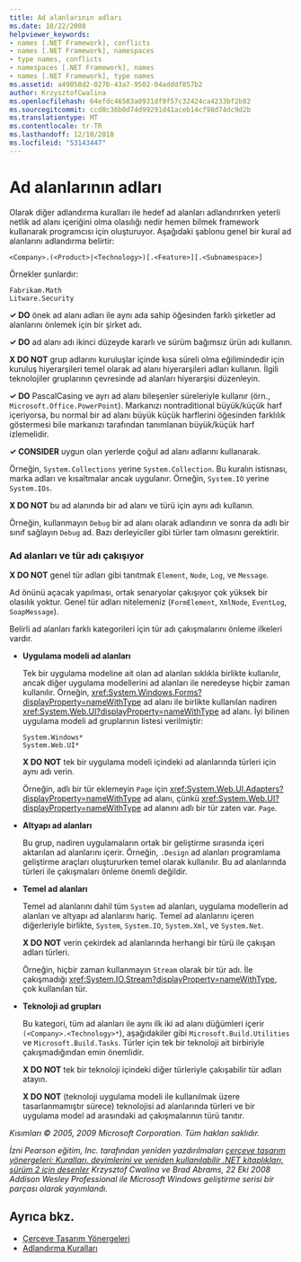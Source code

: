 ```yaml
---
title: Ad alanlarının adları
ms.date: 10/22/2008
helpviewer_keywords:
- names [.NET Framework], conflicts
- names [.NET Framework], namespaces
- type names, conflicts
- namespaces [.NET Framework], names
- names [.NET Framework], type names
ms.assetid: a49058d2-0276-43a7-9502-04adddf857b2
author: KrzysztofCwalina
ms.openlocfilehash: 64efdc46583a0931df9f57c32424ca4233bf2b82
ms.sourcegitcommit: ccd8c36b0d74d99291d41aceb14cf98d74dc9d2b
ms.translationtype: MT
ms.contentlocale: tr-TR
ms.lasthandoff: 12/10/2018
ms.locfileid: "53143447"
---
```

# <a name="names-of-namespaces"></a>Ad alanlarının adları
Olarak diğer adlandırma kuralları ile hedef ad alanları adlandırırken yeterli netlik ad alanı içeriğini olma olasılığı nedir hemen bilmek framework kullanarak programcısı için oluşturuyor. Aşağıdaki şablonu genel bir kural ad alanlarını adlandırma belirtir:  
  
 `<Company>.(<Product>|<Technology>)[.<Feature>][.<Subnamespace>]`  
  
 Örnekler şunlardır:  
  
 `Fabrikam.Math`  
 `Litware.Security`  
  
 **✓ DO** önek ad alanı adları ile aynı ada sahip öğesinden farklı şirketler ad alanlarını önlemek için bir şirket adı.  
  
 **✓ DO** ad alanı adı ikinci düzeyde kararlı ve sürüm bağımsız ürün adı kullanın.  
  
 **X DO NOT** grup adlarını kuruluşlar içinde kısa süreli olma eğilimindedir için kuruluş hiyerarşileri temel olarak ad alanı hiyerarşileri adları kullanın. İlgili teknolojiler gruplarının çevresinde ad alanları hiyerarşisi düzenleyin.  
  
 **✓ DO** PascalCasing ve ayrı ad alanı bileşenler süreleriyle kullanır (örn., `Microsoft.Office.PowerPoint`). Markanızı nontraditional büyük/küçük harf içeriyorsa, bu normal bir ad alanı büyük küçük harflerini öğesinden farklılık göstermesi bile markanızı tarafından tanımlanan büyük/küçük harf izlemelidir.  
  
 **✓ CONSIDER** uygun olan yerlerde çoğul ad alanı adlarını kullanarak.  
  
 Örneğin, `System.Collections` yerine `System.Collection`. Bu kuralın istisnası, marka adları ve kısaltmalar ancak uygulanır. Örneğin, `System.IO` yerine `System.IOs`.  
  
 **X DO NOT** bu ad alanında bir ad alanı ve türü için aynı adı kullanın.  
  
 Örneğin, kullanmayın `Debug` bir ad alanı olarak adlandırın ve sonra da adlı bir sınıf sağlayın `Debug` ad. Bazı derleyiciler gibi türler tam olmasını gerektirir.  
  
### <a name="namespaces-and-type-name-conflicts"></a>Ad alanları ve tür adı çakışıyor  
 **X DO NOT** genel tür adları gibi tanıtmak `Element`, `Node`, `Log`, ve `Message`.  
  
 Ad önünü açacak yapılması, ortak senaryolar çakışıyor çok yüksek bir olasılık yoktur. Genel tür adları nitelemeniz (`FormElement`, `XmlNode`, `EventLog`, `SoapMessage`).  
  
 Belirli ad alanları farklı kategorileri için tür adı çakışmalarını önleme ilkeleri vardır.  
  
-   **Uygulama modeli ad alanları**  
  
     Tek bir uygulama modeline ait olan ad alanları sıklıkla birlikte kullanılır, ancak diğer uygulama modellerini ad alanları ile neredeyse hiçbir zaman kullanılır. Örneğin, <xref:System.Windows.Forms?displayProperty=nameWithType> ad alanı ile birlikte kullanılan nadiren <xref:System.Web.UI?displayProperty=nameWithType> ad alanı. İyi bilinen uygulama modeli ad gruplarının listesi verilmiştir:  
  
     `System.Windows*`   
     `System.Web.UI*`  
  
     **X DO NOT** tek bir uygulama modeli içindeki ad alanlarında türleri için aynı adı verin.  
  
     Örneğin, adlı bir tür eklemeyin `Page` için <xref:System.Web.UI.Adapters?displayProperty=nameWithType> ad alanı, çünkü <xref:System.Web.UI?displayProperty=nameWithType> ad alanını adlı bir tür zaten var. `Page`.  
  
-   **Altyapı ad alanları**  
  
     Bu grup, nadiren uygulamaların ortak bir geliştirme sırasında içeri aktarılan ad alanlarını içerir. Örneğin, `.Design` ad alanları programlama geliştirme araçları oluştururken temel olarak kullanılır. Bu ad alanlarında türleri ile çakışmaları önleme önemli değildir.  
  
-   **Temel ad alanları**  
  
     Temel ad alanlarını dahil tüm `System` ad alanları, uygulama modellerin ad alanları ve altyapı ad alanlarını hariç. Temel ad alanlarını içeren diğerleriyle birlikte, `System`, `System.IO`, `System.Xml`, ve `System.Net`.  
  
     **X DO NOT** verin çekirdek ad alanlarında herhangi bir türü ile çakışan adları türleri.  
  
     Örneğin, hiçbir zaman kullanmayın `Stream` olarak bir tür adı. İle çakışmadığı <xref:System.IO.Stream?displayProperty=nameWithType>, çok kullanılan tür.  
  
-   **Teknoloji ad grupları**  
  
     Bu kategori, tüm ad alanları ile aynı ilk iki ad alanı düğümleri içerir `(<Company>.<Technology>*`), aşağıdakiler gibi `Microsoft.Build.Utilities` ve `Microsoft.Build.Tasks`. Türler için tek bir teknoloji ait birbiriyle çakışmadığından emin önemlidir.  
  
     **X DO NOT** tek bir teknoloji içindeki diğer türleriyle çakışabilir tür adları atayın.  
  
     **X DO NOT** (teknoloji uygulama modeli ile kullanılmak üzere tasarlanmamıştır sürece) teknolojisi ad alanlarında türleri ve bir uygulama model ad arasındaki ad çakışmalarının türü tanıtır.  
  
 *Kısımları © 2005, 2009 Microsoft Corporation. Tüm hakları saklıdır.*  
  
 *İzni Pearson eğitim, Inc. tarafından yeniden yazdırılmaları [çerçeve tasarım yönergeleri: Kuralları, deyimlerini ve yeniden kullanılabilir .NET kitaplıkları, sürüm 2 için desenler](https://www.informit.com/store/framework-design-guidelines-conventions-idioms-and-9780321545619) Krzysztof Cwalina ve Brad Abrams, 22 Eki 2008 Addison Wesley Professional ile Microsoft Windows geliştirme serisi bir parçası olarak yayımlandı.*  
  
## <a name="see-also"></a>Ayrıca bkz.

- [Çerçeve Tasarım Yönergeleri](../../../docs/standard/design-guidelines/index.md)  
- [Adlandırma Kuralları](../../../docs/standard/design-guidelines/naming-guidelines.md)
